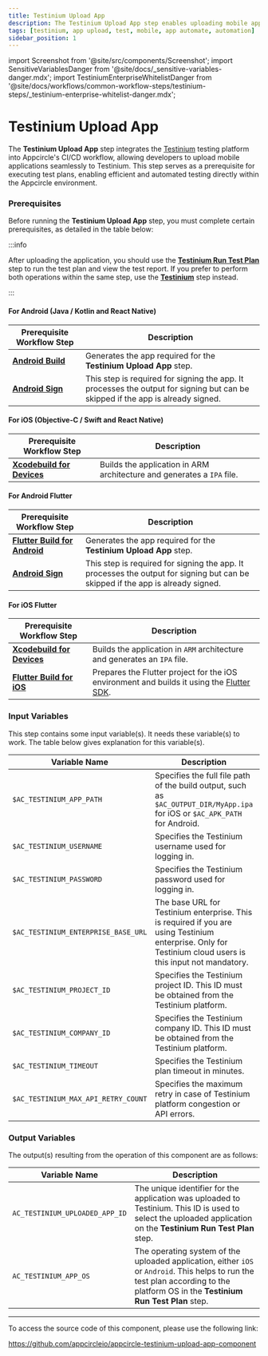 ```yaml
---
title: Testinium Upload App
description: The Testinium Upload App step enables uploading mobile applications to the Testinium platform for automated testing directly from Appcircle.
tags: [testinium, app upload, test, mobile, app automate, automation]
sidebar_position: 1
---
```


import Screenshot from '@site/src/components/Screenshot';
import SensitiveVariablesDanger from '@site/docs/\_sensitive-variables-danger.mdx';
import TestiniumEnterpriseWhitelistDanger from '@site/docs/workflows/common-workflow-steps/testinium-steps/\_testinium-enterprise-whitelist-danger.mdx';

# Testinium Upload App

The **Testinium Upload App** step integrates the [Testinium](https://testinium.com/) testing platform into Appcircle's CI/CD workflow, allowing developers to upload mobile applications seamlessly to Testinium. This step serves as a prerequisite for executing test plans, enabling efficient and automated testing directly within the Appcircle environment.

### Prerequisites

Before running the **Testinium Upload App** step, you must complete certain prerequisites, as detailed in the table below:

<TestiniumEnterpriseWhitelistDanger />

:::info

After uploading the application, you should use the [**Testinium Run Test Plan**](/workflows/common-workflow-steps/testinium-steps/testinium-run-test-plan) step to run the test plan and view the test report. If you prefer to perform both operations within the same step, use the [**Testinium**](/workflows/common-workflow-steps/testinium-steps/testinium) step instead.

:::

#### For Android (Java / Kotlin and React Native) 

| Prerequisite Workflow Step        | Description                                                                                              |
| --------------------------------- | -------------------------------------------------------------------------------------------------------- |
| [**Android Build**](/workflows/android-specific-workflow-steps/android-build) | Generates the app required for the **Testinium Upload App** step.                                                                           |
| [**Android Sign**](/workflows/android-specific-workflow-steps/android-sign)   | This step is required for signing the app. It processes the output for signing but can be skipped if the app is already signed. |

<Screenshot url='https://cdn.appcircle.io/docs/assets/common-workflow-components-testinium-upload-app_1.png'/>

#### For iOS (Objective-C / Swift and React Native) 

| Prerequisite Workflow Step        | Description                                                                                              |
| --------------------------------- | -------------------------------------------------------------------------------------------------------- |
| [**Xcodebuild for Devices**](/workflows/ios-specific-workflow-steps#xcodebuild-for-devices-archive--export) | Builds the application in ARM architecture and generates a `IPA` file. |

<Screenshot url='https://cdn.appcircle.io/docs/assets/common-workflow-components-testinium-upload-app_2.png'/>

#### For Android Flutter 

| Prerequisite Workflow Step        | Description                                                                                              |
| --------------------------------- | -------------------------------------------------------------------------------------------------------- |
| [**Flutter Build for Android**](/workflows/flutter-specific-workflow-steps#flutter-build-for-android) | Generates the app required for the **Testinium Upload App** step.                                                                           |
| [**Android Sign**](/workflows/android-specific-workflow-steps/android-sign)   | This step is required for signing the app. It processes the output for signing but can be skipped if the app is already signed. |

<Screenshot url='https://cdn.appcircle.io/docs/assets/common-workflow-components-testinium-upload-app_3.png'/>

#### For iOS Flutter

| Prerequisite Workflow Step        | Description                                                                                              |
| --------------------------------- | -------------------------------------------------------------------------------------------------------- |
| [**Xcodebuild for Devices**](/workflows/ios-specific-workflow-steps#xcodebuild-for-devices-archive--export) | Builds the application in `ARM` architecture and generates an `IPA` file. |
| [**Flutter Build for iOS**](/workflows/flutter-specific-workflow-steps#flutter-build-for-ios) | Prepares the Flutter project for the iOS environment and builds it using the [Flutter SDK](https://github.com/flutter/flutter). |

<Screenshot url='https://cdn.appcircle.io/docs/assets/common-workflow-components-testinium-upload-app_4.png'/>

### Input Variables

This step contains some input variable(s). It needs these variable(s) to work. The table below gives explanation for this variable(s).

<Screenshot url='https://cdn.appcircle.io/docs/assets/common-workflow-components-testinium-upload-app_5-1.png'/>

<SensitiveVariablesDanger />

| Variable Name               | Description                                                                                                 | Status   |
| --------------------------- | ----------------------------------------------------------------------------------------------------------- | -------- |
| `$AC_TESTINIUM_APP_PATH`    | Specifies the full file path of the build output, such as `$AC_OUTPUT_DIR/MyApp.ipa` for iOS or `$AC_APK_PATH` for Android.           | Required |
| `$AC_TESTINIUM_USERNAME`    | Specifies the Testinium username used for logging in.                                                       | Required |
| `$AC_TESTINIUM_PASSWORD`    | Specifies the Testinium password used for logging in.                                                       | Required |
| `$AC_TESTINIUM_ENTERPRISE_BASE_URL` | The base URL for Testinium enterprise. This is required if you are using Testinium enterprise. Only for Testinium cloud users is this input not mandatory. | Optional |
| `$AC_TESTINIUM_PROJECT_ID`  | Specifies the Testinium project ID. This ID must be obtained from the Testinium platform.                   | Required |
| `$AC_TESTINIUM_COMPANY_ID`  | Specifies the Testinium company ID. This ID must be obtained from the Testinium platform.                   | Required |
| `$AC_TESTINIUM_TIMEOUT`     | Specifies the Testinium plan timeout in minutes.                                                            | Required |
| `$AC_TESTINIUM_MAX_API_RETRY_COUNT` | Specifies the maximum retry in case of Testinium platform congestion or API errors.            | Required |

### Output Variables

The output(s) resulting from the operation of this component are as follows:

<Screenshot url='https://cdn.appcircle.io/docs/assets/common-workflow-components-testinium-upload-app_6-1.png'/>

| Variable Name                     | Description                                                                     |
| --------------------------------- | ------------------------------------------------------------------------------- | 
| `AC_TESTINIUM_UPLOADED_APP_ID`    | The unique identifier for the application was uploaded to Testinium. This ID is used to select the uploaded application on the **Testinium Run Test Plan** step. |
| `AC_TESTINIUM_APP_OS`             | The operating system of the uploaded application, either `iOS` or `Android`. This helps to run the test plan according to the platform OS in the **Testinium Run Test Plan** step. |

---

To access the source code of this component, please use the following link:

https://github.com/appcircleio/appcircle-testinium-upload-app-component